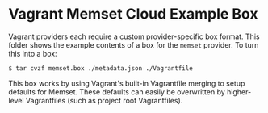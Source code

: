 # Vagrant Memset Cloud Example Box

Vagrant providers each require a custom provider-specific box format.
This folder shows the example contents of a box for the `memset` provider.
To turn this into a box:

```
$ tar cvzf memset.box ./metadata.json ./Vagrantfile
```

This box works by using Vagrant's built-in Vagrantfile merging to setup
defaults for Memset. These defaults can easily be overwritten by higher-level
Vagrantfiles (such as project root Vagrantfiles).
